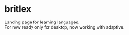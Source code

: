 # britlex
Landing page for learning languages.<br>
For now ready only for desktop, now working with adaptive.<br>

